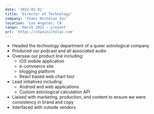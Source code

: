 ```yaml
---
date: '2022-01-01'
title: 'Director of Technology'
company: 'Chani Nicholas Inc'
location: 'Los Angeles, CA'
range: 'March 2021 – present'
url: 'https://chaninicholas.com'
---
```


- Headed the technology department of a queer astrological company
- Produced our podcast and all associated audio
- Oversaw our product line including:
  - iOS mobile application
  - e-commerce site
  - blogging platform
  - React based web chart tool
- Lead initiatives including:
  - Android and web applications
  - Custom astrological calculation API
- Liaised with marketing, production, and content to ensure we were consistency in brand and copy
- Interfaced with outside vendors
